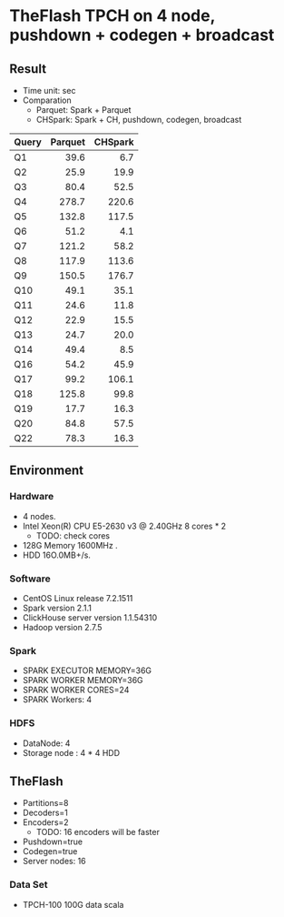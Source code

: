 # TheFlash TPCH on 4 node, pushdown + codegen + broadcast

## Result

* Time unit: sec
* Comparation
    * Parquet: Spark + Parquet
    * CHSpark: Spark + CH, pushdown, codegen, broadcast

| Query | Parquet | CHSpark |
| ----- | ------: | ------: |
| Q1    |    39.6 |     6.7 |
| Q2    |    25.9 |    19.9 |
| Q3    |    80.4 |    52.5 |
| Q4    |   278.7 |   220.6 |
| Q5    |   132.8 |   117.5 |
| Q6    |    51.2 |     4.1 |
| Q7    |   121.2 |    58.2 |
| Q8    |   117.9 |   113.6 |
| Q9    |   150.5 |   176.7 |
| Q10   |    49.1 |    35.1 |
| Q11   |    24.6 |    11.8 |
| Q12   |    22.9 |    15.5 |
| Q13   |    24.7 |    20.0 |
| Q14   |    49.4 |     8.5 |
| Q16   |    54.2 |    45.9 |
| Q17   |    99.2 |   106.1 |
| Q18   |   125.8 |    99.8 |
| Q19   |    17.7 |    16.3 |
| Q20   |    84.8 |    57.5 |
| Q22   |    78.3 |    16.3 |

## Environment

### Hardware
* 4 nodes.
* Intel Xeon(R) CPU E5-2630 v3 @ 2.40GHz 8 cores * 2
    * TODO: check cores
* 128G Memory 1600MHz .
* HDD 16O.0MB+/s.

### Software
* CentOS Linux release 7.2.1511
* Spark version 2.1.1
* ClickHouse server version 1.1.54310
* Hadoop version 2.7.5

### Spark
* SPARK EXECUTOR MEMORY=36G
* SPARK WORKER MEMORY=36G
* SPARK WORKER CORES=24
* SPARK Workers: 4

### HDFS
* DataNode: 4
* Storage node : 4 * 4 HDD

## TheFlash
* Partitions=8
* Decoders=1
* Encoders=2
    * TODO: 16 encoders will be faster
* Pushdown=true
* Codegen=true
* Server nodes: 16

### Data Set
* TPCH-100 100G data scala

